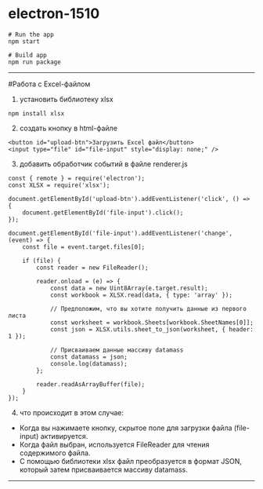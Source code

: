 # electron-1510

```
# Run the app
npm start
```

```
# Build app
npm run package
```







-----------------------------------------------------------------------------------

#Работа с Excel-файлом

1) установить библиотеку xlsx
```
npm install xlsx
```

2) создать кнопку в html-файле
```
<button id="upload-btn">Загрузить Excel файл</button>
<input type="file" id="file-input" style="display: none;" />
```

3) добавить обработчик событий в файле renderer.js
```
const { remote } = require('electron');
const XLSX = require('xlsx');

document.getElementById('upload-btn').addEventListener('click', () => {
    document.getElementById('file-input').click();
});

document.getElementById('file-input').addEventListener('change', (event) => {
    const file = event.target.files[0];

    if (file) {
        const reader = new FileReader();

        reader.onload = (e) => {
            const data = new Uint8Array(e.target.result);
            const workbook = XLSX.read(data, { type: 'array' });

            // Предположим, что вы хотите получить данные из первого листа
            const worksheet = workbook.Sheets[workbook.SheetNames[0]];
            const json = XLSX.utils.sheet_to_json(worksheet, { header: 1 });

            // Присваиваем данные массиву datamass
            const datamass = json;
            console.log(datamass);
        };

        reader.readAsArrayBuffer(file);
    }
});
```

4) что происходит в этом случае:
  - Когда вы нажимаете кнопку, скрытое поле для загрузки файла (file-input) активируется.
  - Когда файл выбран, используется FileReader для чтения содержимого файла.
  - С помощью библиотеки xlsx файл преобразуется в формат JSON, который затем присваивается массиву datamass.
  -----------------------------------------------------------------------------------
  